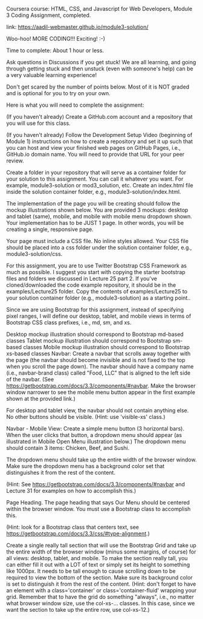 Coursera course: HTML, CSS, and Javascript for Web Developers, Module 3 Coding Assignment, completed.

link: https://aadil-webmaster.github.io/module3-solution/

Woo-hoo! MORE CODING!!! Exciting! :-)

Time to complete: About 1 hour or less.

Ask questions in Discussions if you get stuck! We are all learning, and going through getting stuck and then unstuck (even with someone's help) can be a very valuable learning experience!

Don't get scared by the number of points below. Most of it is NOT graded and is optional for you to try on your own.

Here is what you will need to complete the assignment:

(If you haven't already) Create a GitHub.com account and a repository that you will use for this class.

(If you haven't already) Follow the Development Setup Video (beginning of Module 1) instructions on how to create a repository and set it up such that you can host and view your finished web pages on GitHub Pages, i.e., GitHub.io domain name. You will need to provide that URL for your peer review.

Create a folder in your repository that will serve as a container folder for your solution to this assignment. You can call it whatever you want. For example, module3-solution or mod3_solution, etc. Create an index.html file inside the solution container folder, e.g., module3-solution/index.html.

The implementation of the page you will be creating should follow the mockup illustrations shown below. You are provided 3 mockups: desktop and tablet (same), mobile, and mobile with mobile menu dropdown shown. Your implementation has to be JUST 1 page. In other words, you will be creating a single, responsive page.

Your page must include a CSS file. No inline styles allowed. Your CSS file should be placed into a css folder under the solution container folder, e.g., module3-solution/css.

For this assignment, you are to use Twitter Bootstrap CSS Framework as much as possible. I suggest you start with copying the starter bootstrap files and folders we discussed in Lecture 25 part 2. If you've cloned/downloaded the code example repository, it should be in the examples/Lecture25 folder. Copy the contents of examples/Lecture25 to your solution container folder (e.g., module3-solution) as a starting point..

Since we are using Bootstrap for this assignment, instead of specifying pixel ranges, I will define our desktop, tablet, and mobile views in terms of Bootstrap CSS class prefixes, i.e., md, sm, and xs.

Desktop mockup illustration should correspond to Bootstrap md-based classes
Tablet mockup illustration should correspond to Bootstrap sm-based classes
Mobile mockup illustration should correspond to Bootstrap xs-based classes
Navbar: Create a navbar that scrolls away together with the page (the navbar should become invisible and is not fixed to the top when you scroll the page down). The navbar should have a company name (i.e., navbar-brand class) called "Food, LLC" that is aligned to the left side of the navbar. (See https://getbootstrap.com/docs/3.3/components/#navbar. Make the browser window narrower to see the mobile menu button appear in the first example shown at the provided link.)

For desktop and tablet view, the navbar should not contain anything else. No other buttons should be visible. (Hint: use 'visible-xs' class.)

Navbar - Mobile View: Create a simple menu button (3 horizontal bars). When the user clicks that button, a dropdown menu should appear (as illustrated in Mobile Open Menu illustration below.) The dropdown menu should contain 3 items: Chicken, Beef, and Sushi.

The dropdown menu should take up the entire width of the browser window. Make sure the dropdown menu has a background color set that distinguishes it from the rest of the content.

(Hint: See https://getbootstrap.com/docs/3.3/components/#navbar and Lecture 31 for examples on how to accomplish this.)

Page Heading. The page heading that says Our Menu should be centered within the browser window. You must use a Bootstrap class to accomplish this.

(Hint: look for a Bootstrap class that centers text, see https://getbootstrap.com/docs/3.3/css/#type-alignment.)

Create a single really tall section that will use the Bootstrap Grid and take up the entire width of the browser window (minus some margins, of course) for all views: desktop, tablet, and mobile. To make the section really tall, you can either fill it out with a LOT of text or simply set its height to something like 1000px. It needs to be tall enough to cause scrolling down to be required to view the bottom of the section. Make sure its background color is set to distinguish it from the rest of the content. (Hint: don't forget to have an element with a class='container' or class='container-fluid' wrapping your grid. Remember that to have the grid do something "always", i.e., no matter what browser window size, use the col-xs-... classes. In this case, since we want the section to take up the entire row, use col-xs-12.)
